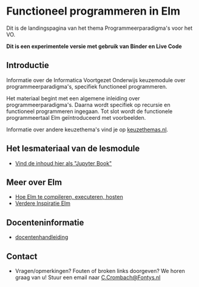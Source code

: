 # Functioneel programmeren in Elm
Dit is de landingspagina van het thema Programmeerparadigma's voor het VO. 

**Dit is een experimentele versie met gebruik van Binder en Live Code**

## Introductie

Informatie over de Informatica Voortgezet Onderwijs keuzemodule over programmeerparadigma's, specifiek functioneel programmeren.

Het materiaal begint met een algemene inleiding over programmeerparadigma's. Daarna wordt specifiek op recursie en functioneel programmeren ingegaan. Tot slot wordt de functionele programmeertaal Elm geïntroduceerd met voorbeelden.

Informatie over andere keuzethema's vind je op [keuzethemas.nl](https://keuzethemas.nl/).

## Het lesmateriaal van de lesmodule

+ [Vind de inhoud hier als "Jupyter Book"](https://keuzethemas.github.io/functioneelElm)

## Meer over Elm

+ [Hoe Elm te compileren, executeren, hosten](host/)
+ [Verdere Inspiratie Elm](allsorts)

## Docenteninformatie 

+ [docentenhandleiding](docentinfo/docentenhandleiding)

## Contact

+ Vragen/opmerkingen? Fouten of broken links doorgeven? We horen graag van u! Stuur een email naar 
[C.Crombach@Fontys.nl](mailto:C.Crombach@Fontys.nl)
